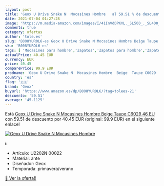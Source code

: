 ```yaml
---
layout: post
title: 'Geox U Drive Snake N  Mocasines Hombre   al 59.51 % de descuento'
date: 2021-07-04 01:27:28
image: 'https://m.media-amazon.com/images/I/41InVdDPKVL._SL500_._SL400_.jpg'
comments: true
category: ofertas
author: 'tole.es'
slug: 'B008YUROL6-es Geox U Drive Snake N Mocasines Hombre Beige Taupe C6029 46 EU'
sku: 'B008YUROL6-es'
tags: [ 'Mocasines para hombre','Zapatos','Zapatos para hombre','Zapatos y complementos','geox', ]
actualPrice: 40.45 EUR
currency: EUR
price: 40.45
comparePrice: 99.9 EUR
prodname: 'Geox U Drive Snake N  Mocasines Hombre  Beige  Taupe C6029   46 EU'
country: 'es'
flag: '🇪🇸'
brand: 'Geox'
buyurl: 'https://www.amazon.es/dp/B008YUROL6/?tag=tolees-21'
descuento: '59.51'
average: '45.1125'
---
```


Está [Geox U Drive Snake N  Mocasines Hombre  Beige  Taupe C6029   46 EU](https://www.amazon.es/dp/B008YUROL6/?tag=tolees-21) con 59.51 de descuento por 40.45 EUR (original: 99.9 EUR) en el siguiente enlace!

[![Geox U Drive Snake N  Mocasines Hombre  ](https://m.media-amazon.com/images/I/41InVdDPKVL._SL500_._SL400_.jpg)](https://www.amazon.es/dp/B008YUROL6/?tag=tolees-21)

ℹ️:

- Artículo: U2202N 00022
- Material: ante
- Diseñador: Geox
- Temporada: primavera/verano

[🛒 Ver la oferta!!](https://www.amazon.es/dp/B008YUROL6/?tag=tolees-21)

